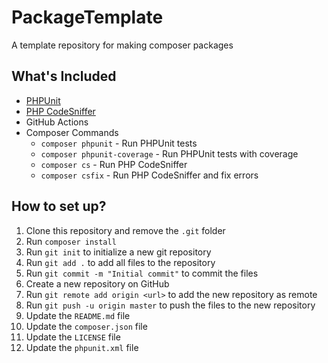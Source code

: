 # PackageTemplate
A template repository for making composer packages


## What's Included

- [PHPUnit](https://phpunit.de/)
- [PHP CodeSniffer](https://github.com/squizlabs/PHP_CodeSniffer)
- GitHub Actions
- Composer Commands
  - `composer phpunit` - Run PHPUnit tests
  - `composer phpunit-coverage` - Run PHPUnit tests with coverage
  - `composer cs` - Run PHP CodeSniffer
  - `composer csfix` - Run PHP CodeSniffer and fix errors

## How to set up?

1. Clone this repository and remove the `.git` folder
2. Run `composer install`
3. Run `git init` to initialize a new git repository
4. Run `git add .` to add all files to the repository
5. Run `git commit -m "Initial commit"` to commit the files
6. Create a new repository on GitHub
7. Run `git remote add origin <url>` to add the new repository as remote
8. Run `git push -u origin master` to push the files to the new repository
9. Update the `README.md` file
10. Update the `composer.json` file
11. Update the `LICENSE` file
12. Update the `phpunit.xml` file